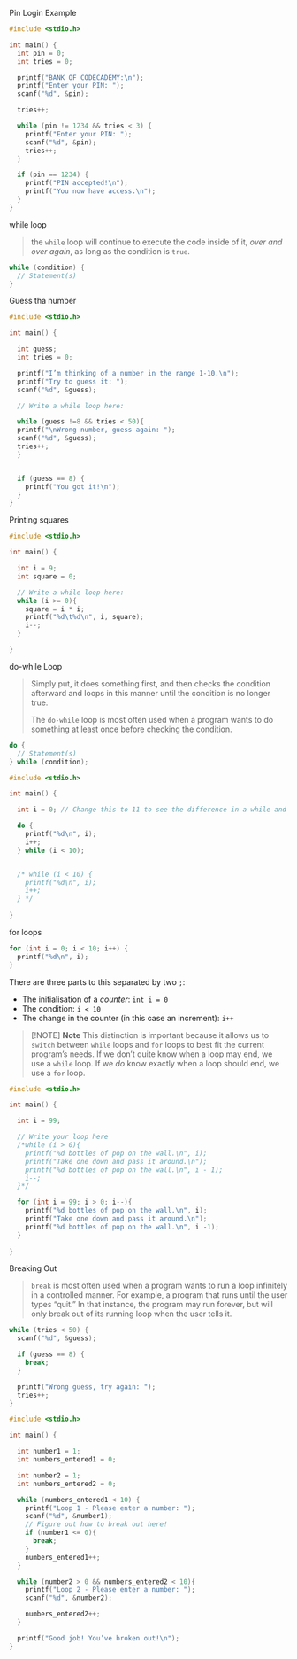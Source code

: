 
Pin Login Example
```c
#include <stdio.h>

int main() {
  int pin = 0;
  int tries = 0;

  printf("BANK OF CODECADEMY:\n");
  printf("Enter your PIN: ");
  scanf("%d", &pin);

  tries++;

  while (pin != 1234 && tries < 3) {
    printf("Enter your PIN: ");
    scanf("%d", &pin);
    tries++;
  }

  if (pin == 1234) {
    printf("PIN accepted!\n");
    printf("You now have access.\n");
  }
}
```


while loop 

> the `while` loop will continue to execute the code inside of it, _over and over again_, as long as the condition is `true`.

```c
while (condition) {
  // Statement(s)
}
```

Guess tha number
```c
#include <stdio.h>

int main() {

  int guess;
  int tries = 0;

  printf("I’m thinking of a number in the range 1-10.\n");
  printf("Try to guess it: ");
  scanf("%d", &guess);

  // Write a while loop here:

  while (guess !=8 && tries < 50){
  printf("\nWrong number, guess again: ");
  scanf("%d", &guess);
  tries++;
  }


  if (guess == 8) {
    printf("You got it!\n");
  }
}
```


Printing squares
```c
#include <stdio.h>

int main() {

  int i = 9;
  int square = 0;

  // Write a while loop here:
  while (i >= 0){
    square = i * i;
    printf("%d\t%d\n", i, square);
    i--;
  }

}
```


do-while Loop

>  Simply put, it does something first, and then checks the condition afterward and loops in this manner until the condition is no longer true.
>  
>  The `do-while` loop is most often used when a program wants to do something at least once before checking the condition.

```c
do {
  // Statement(s)
} while (condition);
```

```c
#include <stdio.h>

int main() {

  int i = 0; // Change this to 11 to see the difference in a while and do-while loop

  do {
    printf("%d\n", i);
    i++;
  } while (i < 10);


  /* while (i < 10) {
    printf("%d\n", i);
    i++;
  } */
  
}
```


for loops
```c
for (int i = 0; i < 10; i++) {
  printf("%d\n", i);
}
```

There are three parts to this separated by two `;`:

- The initialisation of a _counter_: `int i = 0`
- The condition: `i < 10`
- The change in the counter (in this case an increment): `i++`


> [!NOTE] **Note**
> This distinction is important because it allows us to `switch` between `while` loops and `for` loops  to best fit the current program’s needs. If we don’t quite know when a loop may end, we use a `while` loop. If we _do_ know exactly when a loop should end, we use a `for` loop.

```c
#include <stdio.h>

int main() {

  int i = 99;

  // Write your loop here
  /*while (i > 0){
    printf("%d bottles of pop on the wall.\n", i);
    printf("Take one down and pass it around.\n");
    printf("%d bottles of pop on the wall.\n", i - 1);
    i--;
  }*/

  for (int i = 99; i > 0; i--){
    printf("%d bottles of pop on the wall.\n", i);
    printf("Take one down and pass it around.\n");
    printf("%d bottles of pop on the wall.\n", i -1);
  }
  
}
```


Breaking Out

>`break` is most often used when a program wants to run a loop infinitely in a controlled manner. For example, a program that runs until the user types “quit.” In that instance, the program may run forever, but will only break out of its running loop when the user tells it.

```C
while (tries < 50) {
  scanf("%d", &guess);

  if (guess == 8) {
    break;
  }

  printf("Wrong guess, try again: ");
  tries++;
}
```

```C
#include <stdio.h>

int main() {

  int number1 = 1;
  int numbers_entered1 = 0;

  int number2 = 1;
  int numbers_entered2 = 0;

  while (numbers_entered1 < 10) {
    printf("Loop 1 - Please enter a number: ");
    scanf("%d", &number1);
    // Figure out how to break out here!
    if (number1 <= 0){
      break;
    }
    numbers_entered1++;
  }

  while (number2 > 0 && numbers_entered2 < 10){
    printf("Loop 2 - Please enter a number: ");
    scanf("%d", &number2);

    numbers_entered2++;
  }

  printf("Good job! You’ve broken out!\n");
}
```